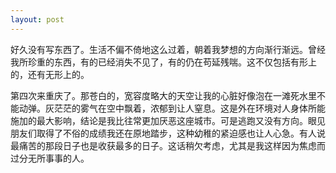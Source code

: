 ```yaml
---
layout: post
---
```


好久没有写东西了。生活不偏不倚地这么过着，朝着我梦想的方向渐行渐远。曾经我所珍重的东西，有的已经消失不见了，有的仍在苟延残喘。这不仅包括有形上的，还有无形上的。

第四次来重庆了。那苍白的，宽容度略大的天空让我的心脏好像泡在一滩死水里不能动弹。灰茫茫的雾气在空中飘着，浓郁到让人窒息。这是外在环境对人身体所能施加的最大影响，结论是我比往常更加厌恶这座城市。可是逃跑又没有方向。眼见朋友们取得了不俗的成绩我还在原地踏步，这种幼稚的紧迫感也让人心急。有人说最痛苦的那段日子也是收获最多的日子。这话稍欠考虑，尤其是我这样因为焦虑而过分无所事事的人。
